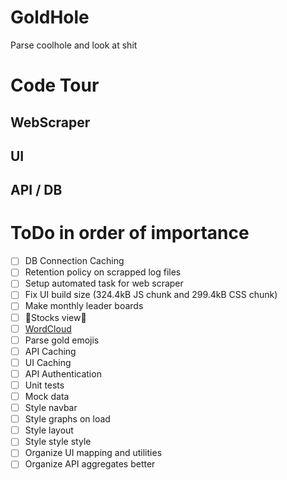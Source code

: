 # GoldHole

Parse coolhole and look at shit

# Code Tour

## WebScraper

## UI

## API / DB

# ToDo in order of importance

- [ ] DB Connection Caching
- [ ] Retention policy on scrapped log files
- [ ] Setup automated task for web scraper
- [ ] Fix UI build size (324.4kB JS chunk and 299.4kB CSS chunk)
- [ ] Make monthly leader boards
- [ ] 💸Stocks view💸
- [ ] [WordCloud](https://github.com/sgratzl/chartjs-chart-wordcloud)
- [ ] Parse gold emojis
- [ ] API Caching
- [ ] UI Caching
- [ ] API Authentication
- [ ] Unit tests
- [ ] Mock data
- [ ] Style navbar
- [ ] Style graphs on load
- [ ] Style layout
- [ ] Style style style
- [ ] Organize UI mapping and utilities
- [ ] Organize API aggregates better
